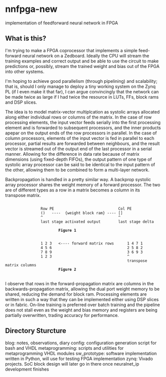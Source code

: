 # nnfpga-new
implementation of feedforward neural network in FPGA

## What is this?
I'm trying to make a FPGA coprocessor that implements a simple feed-forward neural network on a Zedboard. Ideally the CPU will
stream the training examples and correct output and be able to use the circuit to make predictions or, possibly, stream the trained
weight and bias out of the FPGA into other systems.

I'm hoping to achieve good parallelism (through pipelining) and scalability; that is, should I only manage to deploy a tiny
working system on the Zynq PL (if I even make it that far), I can argue convincingly that the network can be made twice as large
if I had twice the resource in LUTs, FFs, block rams and DSP slices.

The idea is to model matrix-vector multiplcation as systolic arrays allocated along either individual rows or columns of the matrix. In the case of
row processing elements, the input vector feeds serially into the first processing element and is forwarded to subsequent processors, and the
inner products apepar on the output ends of the row processors in parallel. In the case of column processors, elements of the input vector is fed
in parallel to each processor, partial results are forwarded between neighbours, and the result vector is streamed out of the output end of the last
processor in a serial manner. Allowing for the difference in data rate because of matrix dimensions (using fixed-depth FIFOs), the output pattern of
one type of systolic array processor can be said to be identical to the input pattern of the other, allowing them to be combined to form a multi-layer
network.

Backpropagation is handled in a pretty similar way. A backprop systolic array processor shares the weight memory of a forward processor. The two
are of different types as a row in a matrix becomes a column in its transpose matrix.

<pre>
<code>
                Row PE                             Col PE
                ()   ----  {weight block ram} ---- []
                ^                                  ^
                last stage activated output        last stage delta
                        
                        <b>Figure 1</b>


                1 2 3   <---- forward matrix rows      1 4 7 1
                4 5 6                                  2 5 8 2
                7 8 9                                  3 6 9 3
                1 2 3                                  ^
                                                       transpose matrix columns
                        <b>Figure 2</b>
</code>
</pre>

I observe that rows in the forward-propagation matrix are columns in the backwards-propagation matrix, allowing the dual port weight memory to be shared,
reducing the demand for block ram. Processing elements are written in such a way that they can be implemented either using DSP slices or in fabric. On-line
training is preferred over batch training and the pipeline does not stall even as the weight and bias memory and registers are being partially overwritten,
trading accuracy for performance.

## Directory Sturcture

blog: notes, observations, diary
config: configuration generation script for bash and VHDL
metaprogramming: scripts and utilities for metaprogramming VHDL modules
sw\_prototype: software implementation written in Python, will use for testing FPGA implementation
zynq: Vivado projects. SoC block design will later go in there once neuralnet\_ip development finishes 
